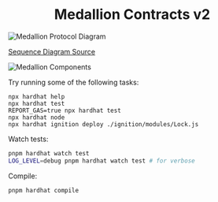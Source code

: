 # <h1 align="center"> Medallion Contracts v2 </h1>

![Medallion Protocol Diagram](https://github.com/user-attachments/assets/95cc4cd1-b8cd-43be-b6d3-6999140bdcfc)

[Sequence Diagram Source](https://sequencediagram.org/index.html#initialData=C4S2BsFMAIFlICYENzhAewHbQAoCd1h0BjdcaANwAYAoGgByT1GJEc2AHMCBXe6AMSRhI6ACoxAYSwBnHgFtIeABQyAlBJrRojZiFbtg0AILEAFiEgUlWnUxZskHaADUlIAGaW8t3Q8PQAJIycjaQmAh0fvqOHNzofIIeCMnJ4mLwyKgYmJra0QZORsY4gb72MQGZKGhYNOGRDBWFcbz8AqkpCOkAosYAynl2ei1G-eaQ8kgASpCcIDLAeACe5SOxRn390NJ4kPURdDKMxDAATHSYhDDo1ngmpQBcJgjyINgA6uh4ANYe4OgAO4yGhIYigChIYAwEplMEQqEwarZOqwgC0AD5kbVMM89vNFkoACKQKCcRHQZTEPYUhAgBBqGjorGIGo5Z4UdD0klkinKTn06B0hk0Y5gmAARhoCEg8JAkOhDzKMrlCqRrJRmEu12gtyUQRCPCUz2CoXuX1+-yBINVFNNRp8V0VevusOexnAMnQ0CQkJA4CQACMoLrsLDQeD5RTsTkaPalJiY1g8XMFtD7lSaYrhYz43hExqcRyud1+SWhfTc4aEyyskXoNTZdDxmZJkgIwjFS227MCUtVknMJju1Ne2mVs9G4iR+2xadoFKVZG1dAZ2PFis49X87W2cnoHtOT8YMpB1WzQW6+zoAtQpSzx2o4qtjtvvtB5iX7tIM8odDFqKJyStKsrLhSX5voB4oLiBtqKnm2rOncJjmJYdzuqhVj6hafwAsCj4rqYFhYT4RFoTWg4pn2NgfhiZEkSmpzyieD60fR6EHpATHWJSAAaOCMnOwFLp2MKYXcsFgYqg6ITcyFuHgnjeM8ClKdh3y4daBEUqpXg2HB6pXnUuneJee64pQ7geKsBnQBBew0LR9k-jeMjGMA-7AFCOSQmgkRCTBIlPjAzmSaJrhWd4YXBXAhaxjQTpyfqlG4AQ9DoDIiDQB43yUFKtnsfpUmGeZTLiRRcX7nsACORqLPelWYIyhU7ilxABiA8gNUZmAADTQPxglAYFoHhS10UrjJQA)

![Medallion Components](https://github.com/user-attachments/assets/1a5c846b-e363-4125-b610-38f6664ce48e)

Try running some of the following tasks:

```shell
npx hardhat help
npx hardhat test
REPORT_GAS=true npx hardhat test
npx hardhat node
npx hardhat ignition deploy ./ignition/modules/Lock.js
```

Watch tests:

```bash
pnpm hardhat watch test
LOG_LEVEL=debug pnpm hardhat watch test # for verbose
```

Compile:

```bash
pnpm hardhat compile
```
